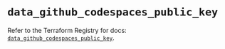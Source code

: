 # `data_github_codespaces_public_key`

Refer to the Terraform Registry for docs: [`data_github_codespaces_public_key`](https://registry.terraform.io/providers/integrations/github/6.2.0/docs/data-sources/codespaces_public_key).
